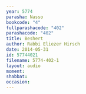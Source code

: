 ```yaml
---
year: 5774
parasha: Nasso
bookcode: "4"
fullparashacode: "402"
parashacode: "402"
title: Beshert
author: Rabbi Eliezer Hirsch
date: 2014-05-31
id: 57744021
filename: 5774-402-1
layout: audio
moment: 
shabbat: 
occasion: 
---
```

